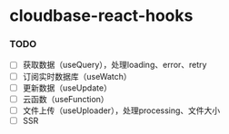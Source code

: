 # cloudbase-react-hooks

### TODO

- [ ] 获取数据（useQuery），处理loading、error、retry
- [ ] 订阅实时数据库（useWatch）
- [ ] 更新数据（useUpdate）
- [ ] 云函数（useFunction）
- [ ] 文件上传（useUploader），处理processing、文件大小
- [ ] SSR
